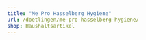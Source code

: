 ```yaml
---
title: "Me Pro Hasselberg Hygiene"
url: /doetlingen/me-pro-hasselberg-hygiene/
shop: Haushaltsartikel
---
```

